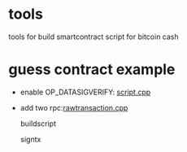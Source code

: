 # tools
tools for build smartcontract script for bitcoin cash



# guess contract example

* enable OP_DATASIGVERIFY: [script.cpp][script] 

* add two rpc:[rawtransaction.cpp][rtx]

  buildscript
  
  signtx




[rtx]:./BitcoinUnlimited-bucash1.3.0.1/src/rpc/rawtransaction.cpp
[script]:././BitcoinUnlimited-bucash1.3.0.1/src/script/script.cpp



